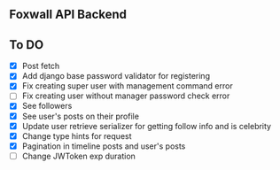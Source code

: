 ## Foxwall API Backend


## To DO

- [x] Post fetch
- [x] Add django base password validator for registering
- [x] Fix creating super user with management command error
- [ ] Fix creating user without manager password check error
- [x] See followers
- [x] See user's posts on their profile
- [x] Update user retrieve serializer for getting follow info and is celebrity
- [x] Change type hints for request
- [x] Pagination in timeline posts and user's posts
- [ ] Change JWToken exp duration
